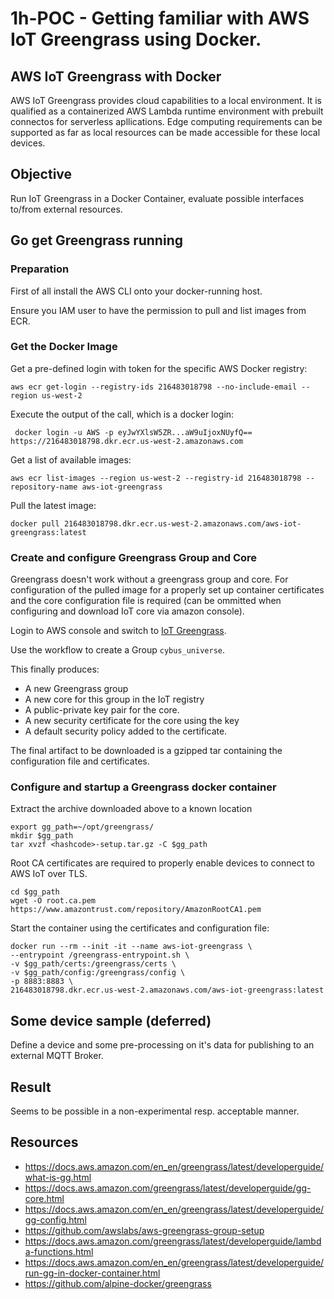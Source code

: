 # 1h-POC - Getting familiar with AWS IoT Greengrass using Docker.

## AWS IoT Greengrass with Docker

AWS IoT Greengrass provides cloud capabilities to a local environment. It is qualified as a containerized AWS Lambda runtime environment with prebuilt connectos for serverless apllications. Edge computing requirements can be supported as far as local resources can be made accessible for these local devices. 

## Objective

Run IoT Greengrass in a Docker Container, evaluate possible interfaces to/from external resources.

## Go get Greengrass running

### Preparation
First of all install the AWS CLI onto your docker-running host.

Ensure you IAM user to have the permission to pull and list images from ECR.

### Get the Docker Image

Get a pre-defined login with token for the specific AWS Docker registry:
```
aws ecr get-login --registry-ids 216483018798 --no-include-email --region us-west-2
```

Execute the output of the call, which is a docker login:
```
 docker login -u AWS -p eyJwYXlsW5ZR...aW9uIjoxNUyfQ== https://216483018798.dkr.ecr.us-west-2.amazonaws.com
```

Get a list of available images:
```
aws ecr list-images --region us-west-2 --registry-id 216483018798 --repository-name aws-iot-greengrass
```

Pull the latest image:
```
docker pull 216483018798.dkr.ecr.us-west-2.amazonaws.com/aws-iot-greengrass:latest
```


 
### Create and configure Greengrass Group and Core

Greengrass doesn't work without a greengrass group and core. For configuration of the pulled image for a properly set up container certificates and the core configuration file is required (can be ommitted when configuring and download IoT core via amazon console).

Login to AWS console and switch to [IoT Greengrass](https://eu-central-1.console.aws.amazon.com/iot/home?region=eu-central-1#/greengrassIntro).

Use the workflow to create a Group ```cybus_universe```. 

This finally produces:
- A new Greengrass group
- A new core for this group in the IoT registry
- A public-private key pair for the core.
- A new security certificate for the core using the key
- A default security policy added to the certificate.

The final artifact to be downloaded is a gzipped tar containing the configuration file and certificates.


### Configure and startup a Greengrass docker container

Extract the archive downloaded above to a known location
```
export gg_path=~/opt/greengrass/
mkdir $gg_path
tar xvzf <hashcode>-setup.tar.gz -C $gg_path
```

Root CA certificates are required to properly enable devices to connect to AWS IoT over TLS.
```
cd $gg_path
wget -O root.ca.pem https://www.amazontrust.com/repository/AmazonRootCA1.pem
```

Start the container using the certificates and configuration file:
```
docker run --rm --init -it --name aws-iot-greengrass \
--entrypoint /greengrass-entrypoint.sh \
-v $gg_path/certs:/greengrass/certs \
-v $gg_path/config:/greengrass/config \
-p 8883:8883 \
216483018798.dkr.ecr.us-west-2.amazonaws.com/aws-iot-greengrass:latest
```


## Some device sample (deferred)

Define a device and some pre-processing on it's data for publishing to an external MQTT Broker.

## Result

Seems to be possible in a non-experimental resp. acceptable manner.

## Resources

- https://docs.aws.amazon.com/en_en/greengrass/latest/developerguide/what-is-gg.html
- https://docs.aws.amazon.com/greengrass/latest/developerguide/gg-core.html
- https://docs.aws.amazon.com/en_en/greengrass/latest/developerguide/gg-config.html
- https://github.com/awslabs/aws-greengrass-group-setup
- https://docs.aws.amazon.com/greengrass/latest/developerguide/lambda-functions.html
- https://docs.aws.amazon.com/en_en/greengrass/latest/developerguide/run-gg-in-docker-container.html
- https://github.com/alpine-docker/greengrass

